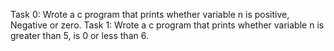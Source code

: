 Task 0: Wrote a c program that prints whether variable n is positive, Negative or zero.
Task 1: Wrote a c program that prints whether variable n is greater than 5, is 0 or less than 6.
